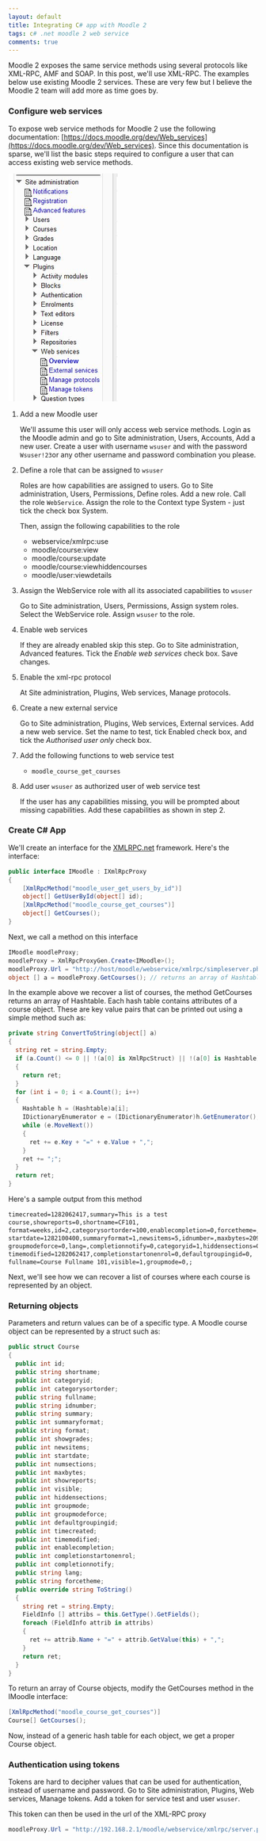 ```yaml
---
layout: default
title: Integrating C# app with Moodle 2
tags: c# .net moodle 2 web service
comments: true
---
```


Moodle 2 exposes the same service methods using several protocols like XML-RPC, AMF and SOAP. In this post, we'll use XML-RPC. The examples below use existing Moodle 2 services. These are very few but I believe the Moodle 2 team will add more as time goes by.

### Configure web services

To expose web service methods for Moodle 2 use the following documentation: [https://docs.moodle.org/dev/Web_services](https://docs.moodle.org/dev/Web_services). Since this documentation is sparse, we'll list the basic steps required to configure a user that can access existing web service methods.

![site admin web services plugin](/assets/img/moodle-2-site-administration.jpg)

1. Add a new Moodle user

    We'll assume this user will only access web service methods. Login as the Moodle admin and go to Site administration, Users, Accounts, Add a new user. Create a user with username `wsuser` and with the password `Wsuser!23`or any other username and password combination you please.

2. Define a role that can be assigned to `wsuser`

    Roles are how capabilities are assigned to users. Go to Site administration, Users, Permissions, Define roles. Add a new role. Call the role `WebService`. Assign the role to the Context type System - just tick the check box System.

    Then, assign the following capabilities to the role

    * webservice/xmlrpc:use
    * moodle/course:view
    * moodle/course:update
    * moodle/course:viewhiddencourses
    * moodle/user:viewdetails

3. Assign the WebService role with all its associated capabilities to `wsuser`

    Go to Site administration, Users, Permissions, Assign system roles. Select the WebService role. Assign `wsuser` to the role.

4. Enable web services

    If they are already enabled skip this step. Go to Site administration, Advanced features. Tick the _Enable web services_ check box. Save changes.

5. Enable the xml-rpc protocol

    At Site administration, Plugins, Web services, Manage protocols.

6. Create a new external service

    Go to  Site administration, Plugins, Web services, External services. Add a new web service. Set the name to test, tick Enabled check box, and tick the _Authorised user only_ check box.

7. Add the following functions to web service test

    * `moodle_course_get_courses`

8. Add user `wsuser` as authorized user of web service test

    If the user has any capabilities missing, you will be prompted about missing capabilities. Add these capabilities as shown in step 2.

### Create C# App

We'll create an interface for the [XMLRPC.net](http://xml-rpc.net/) framework. Here's the interface:

```c#
public interface IMoodle : IXmlRpcProxy
{
    [XmlRpcMethod("moodle_user_get_users_by_id")]
    object[] GetUserById(object[] id);
    [XmlRpcMethod("moodle_course_get_courses")]
    object[] GetCourses();
}
```

Next, we call a method on this interface

```c#
IMoodle moodleProxy;
moodleProxy = XmlRpcProxyGen.Create<IMoodle>();
moodleProxy.Url = "http://host/moodle/webservice/xmlrpc/simpleserver.php?wsusername=wsuser&wspassword=Wsuser!23";
object [] a = moodleProxy.GetCourses(); // returns an array of Hashtable
```

In the example above we recover a list of courses, the method GetCourses returns an array of Hashtable. Each hash table contains attributes of a course object. These are key value pairs that can be printed out using a simple method such as:

```c#
private string ConvertToString(object[] a)
{
  string ret = string.Empty;
  if (a.Count() <= 0 || !(a[0] is XmlRpcStruct) || !(a[0] is Hashtable))
  {
    return ret;
  }
  for (int i = 0; i < a.Count(); i++)
  {
    Hashtable h = (Hashtable)a[i];
    IDictionaryEnumerator e = (IDictionaryEnumerator)h.GetEnumerator();
    while (e.MoveNext())
    {
      ret += e.Key + "=" + e.Value + ",";
    }
    ret += ";";
  }
  return ret;
}
```

Here's a sample output from this method

```text
timecreated=1282062417,summary=This is a test course,showreports=0,shortname=CF101,
format=weeks,id=2,categorysortorder=100,enablecompletion=0,forcetheme=,showgrades=1,
startdate=1282100400,summaryformat=1,newsitems=5,idnumber=,maxbytes=2097152,numsections=10,
groupmodeforce=0,lang=,completionnotify=0,categoryid=1,hiddensections=0,
timemodified=1282062417,completionstartonenrol=0,defaultgroupingid=0,
fullname=Course Fullname 101,visible=1,groupmode=0,;
```

Next, we'll see how we can recover a list of courses where each course is represented by an object.

### Returning objects

Parameters and return values can be of a specific type. A Moodle course object can be represented by a struct such as:

```c#
public struct Course
{
  public int id;
  public string shortname;
  public int categoryid;
  public int categorysortorder;
  public string fullname;
  public string idnumber;
  public string summary;
  public int summaryformat;
  public string format;
  public int showgrades;
  public int newsitems;
  public int startdate;
  public int numsections;
  public int maxbytes;
  public int showreports;
  public int visible;
  public int hiddensections;
  public int groupmode;
  public int groupmodeforce;
  public int defaultgroupingid;
  public int timecreated;
  public int timemodified;
  public int enablecompletion;
  public int completionstartonenrol;
  public int completionnotify;
  public string lang;
  public string forcetheme;
  public override string ToString()
  {
    string ret = string.Empty;
    FieldInfo [] attribs = this.GetType().GetFields();
    foreach (FieldInfo attrib in attribs)
    {
      ret += attrib.Name + "=" + attrib.GetValue(this) + ",";
    }
    return ret;
  }
}
```

To return an array of Course objects, modify the GetCourses method in the IMoodle interface:

```c#
[XmlRpcMethod("moodle_course_get_courses")]
Course[] GetCourses();
```

Now, instead of a generic hash table for each object, we get a proper Course object.

### Authentication using tokens

Tokens are hard to decipher values that can be used for authentication, instead of username and password. Go to Site administration, Plugins, Web services, Manage tokens. Add a token for service test and user `wsuser`.

This token can then be used in the url of the XML-RPC proxy

```c#
moodleProxy.Url = "http://192.168.2.1/moodle/webservice/xmlrpc/server.php?wstoken=7ab3284ee0b534b039728c0e945d9c71";
```
